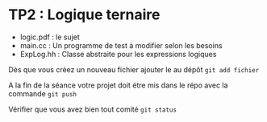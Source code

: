 # TP2 : Logique ternaire

* logic.pdf : le sujet
* main.cc : Un programme de test à modifier selon les besoins
* ExpLog.hh : Classe abstraite pour les expressions logiques

Dès que vous créez un nouveau fichier ajouter le au dépôt 
``git add fichier ``

A la fin de la séance votre projet doit étre mis dans le répo avec la commande
``git push``

Vérifier que vous avez bien tout comité 
``git status``
